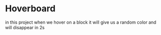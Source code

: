# Hoverboard

in this project when we hover on a block it will give us a random color and will disappear in 2s 

